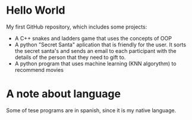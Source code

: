 # Hello World
My first GitHub repository, which includes some projects:
- A C++ snakes and ladders game that uses the concepts of OOP
- A python "Secret Santa" aplication that is friendly for the user. It sorts the secret santa's and sends an email to each participant with the details of the person that they need to gift to. 
- A python program that uses machine learning (KNN algorythm) to recommend movies

# A note about language
Some of tese programs are in spanish, since it is my native language.
